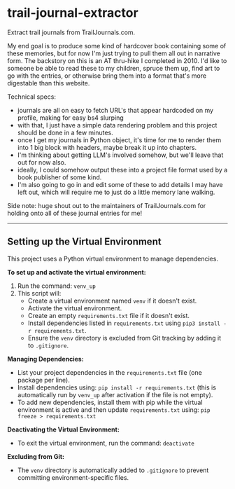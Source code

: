 # trail-journal-extractor
Extract trail journals from TrailJournals.com.

My end goal is to produce some kind of hardcover book containing some of these memories, but for now I'm just trying to pull them all out in narrative form. The backstory on this is an AT thru-hike I completed in 2010. I'd like to someone be able to read these to my children, spruce them up, find art to go with the entries, or otherwise bring them into a format that's more digestable than this website. 

Technical specs:
* journals are all on easy to fetch URL's that appear hardcoded on my profile, making for easy bs4 slurping
* with that, I just have a simple data rendering problem and this project should be done in a few minutes.
* once I get my journals in Python object, it's time for me to render them into 1 big block with headers, maybe break it up into chapters.
* I'm thinking about getting LLM's involved somehow, but we'll leave that out for now also.
* ideally, I could somehow output these into a project file format used by a book publisher of some kind.
* I'm also going to go in and edit some of these to add details I may have left out, which will require me to just do a little memory lane walking.

Side note: huge shout out to the maintainers of TrailJournals.com for holding onto all of these journal entries for me!

---
## Setting up the Virtual Environment

This project uses a Python virtual environment to manage dependencies.

**To set up and activate the virtual environment:**

1.  Run the command: `venv_up`
2.  This script will:
    * Create a virtual environment named `venv` if it doesn't exist.
    * Activate the virtual environment.
    * Create an empty `requirements.txt` file if it doesn't exist.
    * Install dependencies listed in `requirements.txt` using `pip3 install -r requirements.txt`.
    * Ensure the `venv` directory is excluded from Git tracking by adding it to `.gitignore`.

**Managing Dependencies:**

* List your project dependencies in the `requirements.txt` file (one package per line).
* Install dependencies using: `pip install -r requirements.txt` (this is automatically run by `venv_up` after activation if the file is not empty).
* To add new dependencies, install them with pip while the virtual environment is active and then update `requirements.txt` using: `pip freeze > requirements.txt`

**Deactivating the Virtual Environment:**

* To exit the virtual environment, run the command: `deactivate`

**Excluding from Git:**

* The `venv` directory is automatically added to `.gitignore` to prevent committing environment-specific files.

